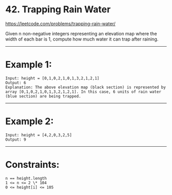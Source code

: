 # 42. Trapping Rain Water

https://leetcode.com/problems/trapping-rain-water/

Given n non-negative integers representing an elevation map where the width of each bar is 1, compute how much water it can trap after raining.

---

# Example 1:

```
Input: height = [0,1,0,2,1,0,1,3,2,1,2,1]
Output: 6
Explanation: The above elevation map (black section) is represented by array [0,1,0,2,1,0,1,3,2,1,2,1]. In this case, 6 units of rain water (blue section) are being trapped.
```

---

# Example 2:

```
Input: height = [4,2,0,3,2,5]
Output: 9
```

---

# Constraints:

```
n == height.length
1 <= n <= 2 \* 104
0 <= height[i] <= 105
```
